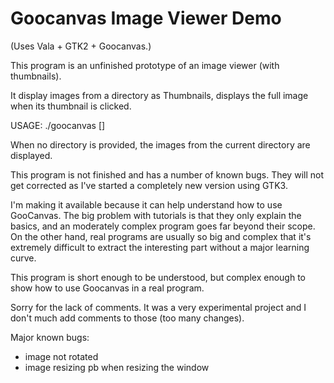 Goocanvas Image Viewer Demo
============================
(Uses Vala + GTK2 + Goocanvas.)

This program is an unfinished prototype of an image viewer (with thumbnails). 

It display images from a directory as Thumbnails, displays the full image when its thumbnail is clicked.

USAGE: ./goocanvas  [<directory name>]

When no directory is provided, the images from the current directory are displayed.

This program is not finished and has a number of known bugs.
They will not get corrected as I've started a completely new version using GTK3.

I'm making it available because it can help understand how to use GooCanvas.
The big problem with tutorials is that they only explain the basics, and an moderately complex
program goes far beyond their scope. On the other hand, real programs are usually so big and complex
that it's extremely difficult to extract the interesting part without a major learning curve.

 This program is short enough to be understood, but complex enough to show how to use Goocanvas in a
real program.

Sorry for the lack of comments. It was a very experimental project and I don't much add
comments to those (too many changes).

Major known bugs:
 - image not rotated
 - image resizing pb when resizing the window

